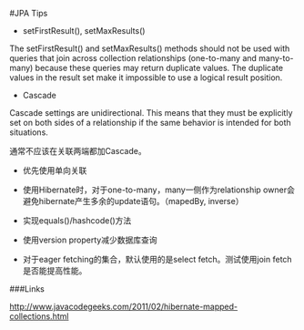 #JPA Tips

* setFirstResult(), setMaxResults()

The setFirstResult() and setMaxResults() methods should not be used with queries that join across collection relationships (one-to-many and many-to-many) because these queries may return duplicate values. The duplicate values in the result set make it impossible to use a logical result position.

* Cascade

Cascade settings are unidirectional. This means that they must be explicitly set on both sides of a relationship if the same behavior is intended for both situations. 

通常不应该在关联两端都加Cascade。

* 优先使用单向关联

* 使用Hibernate时，对于one-to-many，many一侧作为relationship owner会避免hibernate产生多余的update语句。（mapedBy, inverse）

* 实现equals()/hashcode()方法

* 使用version property减少数据库查询

* 对于eager fetching的集合，默认使用的是select fetch。测试使用join fetch是否能提高性能。


###Links

http://www.javacodegeeks.com/2011/02/hibernate-mapped-collections.html